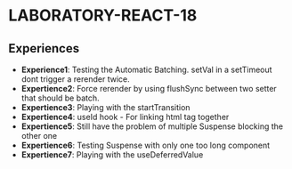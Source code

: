 # LABORATORY-REACT-18

## Experiences

- **Experience1**: Testing the Automatic Batching. setVal in a setTimeout dont trigger a rerender twice.
- **Expertience2**: Force rerender by using flushSync between two setter that should be batch.
- **Expertience3**: Playing with the startTransition
- **Expertience4**: useId hook - For linking html tag together
- **Expertience5**: Still have the problem of multiple Suspense blocking the other one
- **Expertience6**: Testing Suspense with only one too long component
- **Expertience7**: Playing with the useDeferredValue
